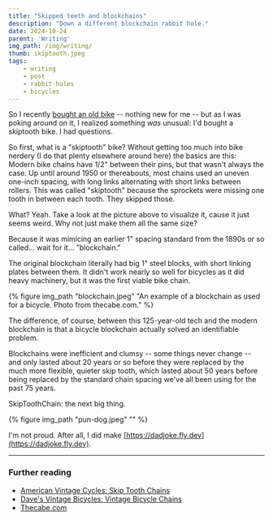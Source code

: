 ```yaml
---
title: "Skipped teeth and blockchains"
description: "Down a different blockchain rabbit hole."
date: 2024-10-24
parent: 'Writing'
img_path: /img/writing/
thumb: skiptooth.jpeg
tags:
    - writing
    - post
    - rabbit-holes
    - bicycles
---
```


So I recently [bought an old bike](/monark-2/) -- nothing new for me -- but as I was poking 
around on it, I realized something _was_ unusual: I'd bought a skiptooth bike. I had questions.

So first, what is a "skiptooth" bike? Without getting too much into bike nerdery (I do that plenty elsewhere around here) the basics are this: Modern bike chains have 1/2" between their pins, but that wasn't always the case. Up until around 1950 or thereabouts, most chains used an uneven one-inch spacing, with long links alternating with short links between rollers. This was called "skiptooth" because the sprockets were missing one tooth in between each tooth. They skipped those.

What? Yeah. Take a look at the picture above to visualize it, cause it just seems weird. Why not just make them all the same size?

Because it was mimicing an earlier 1" spacing standard from the 1890s or so called... wait for it... "blockchain." 

The original blockchain literally had big 1" steel blocks, with short linking plates between them. It didn't work nearly so well for bicycles as it did heavy machinery, but it was the first viable bike chain. 

  {% figure img_path "blockchain.jpeg" "An example of a blockchain as used for a bicycle. Photo from thecabe.com." %}

The difference, of course, between this 125-year-old tech and the modern blockchain is that a bicycle blockchain actually solved an identifiable problem.

  Blockchains were inefficient and clumsy -- some things never change -- and only lasted about 20 years or so before they were replaced by the much more flexible, quieter skip tooth, which lasted about 50 years before being replaced by the standard chain spacing we've all been using for the past 75 years.

  SkipToothChain: the next big thing.

  {% figure img_path "pun-dog.jpeg" "" %}

  I'm not proud. After all, I did make [https://dadjoke.fly.dev](https://dadjoke.fly.dev).

-------------------------------------------

### Further reading

- [American Vintage Cycles: Skip Tooth Chains](http://www.american-vintage-bicycles.com/home/vintage-bicycle-parts/skip-tooth/)
- [Dave's Vintage Bicycles: Vintage Bicycle Chains](https://nostalgic.net/vintage-bicycle-chain)
- [Thecabe.com](https://thecabe.com/forum/threads/one-inch-pitch-block-chain-available-mike-cates-ca.62886/)
